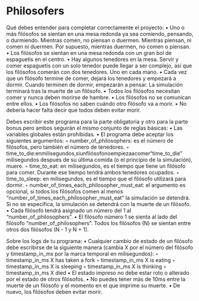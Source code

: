 # Philosofers

Qué debes entender para completar correctamente el proyecto:
• Uno o más filósofos se sientan en una mesa redonda ya sea comiendo, pensando, o durmiendo. Mientras comen, no piensan o duermen. Mientras piensan, ni comen ni duermen. Por supuesto, mientras duermen, no comen o piensan.
• Los filósofos se sientan en una mesa redonda con un gran bol de espaguetis en el centro.
• Hay algunos tenedores en la mesa. Servir y comer espaguetis con un solo tenedor puede llegar a ser complejo, así que los filósofos comerán con dos tenedores. Uno en cada mano.
• Cada vez que un filósofo termine de comer, dejará los tenedores y empezará a dormir. Cuando terminen de dormir, empezarán a pensar. La simulación terminará tras la muerte de un filósofo.
• Todos los filósofos necesitan comer y nunca deben morirse de hambre.
• Los filósofos no se comunican entre ellos.
• Los filósofos no saben cuándo otro filósofo va a morir.
• No debería hacer falta decir que todos deben evitar morir.

Debes escribir este programa para la parte obligatoria y otro para la parte bonus pero ambos seguirán el mismo conjunto de reglas básicas:
• Las variables globales están prohibidas.
• El programa debe aceptar los siguientes argumentos:
◦ number_of_philosophers: es el número de filósofos, pero también el número de tenedores.
◦ time_to_die:enmilisegundos,siunfilósofonoempiezaacomer“time_to_die” milisegundos después de su última comida (o el principio de la simulación), muere.
◦ time_to_eat: en milisegundos, es el tiempo que tiene un filósofo para comer. Durante ese tiempo tendrá ambos tenedores ocupados.
◦ time_to_sleep: en milisegundos, es el tiempo que el filósofo utilizará para dormir.
◦ number_of_times_each_philosopher_must_eat: el argumento es opcional, si
todos los filósofos comen al menos “number_of_times_each_philosopher_must_eat” la simulación se detendrá. Si no se especifica, la simulación se detendrá con la muerte de un filósofo.
• Cada filósofo tendrá asignado un número del 1 al “number_of_philosophers”.
• El filósofo número 1 se sienta al lado del filósofo “number_of_philosophers”. Todos
los filósofos (N) se sientan entre otros dos filósofos (N - 1 y N + 1).

Sobre los logs de tu programa:
• Cualquier cambio de estado de un filósofo debe escribirse de la siguiente manera (cambia X por el número del filósofo y timestamp_in_ms por la marca temporal en milisegundos):
◦ timestamp_in_ms X has taken a fork ◦ timestamp_in_ms X is eating
◦ timestamp_in_ms X is sleeping
◦ timestamp_in_ms X is thinking
◦ timestamp_in_ms X died
• El estado impreso no debe estar roto o alterado por el estado de otros filósofos.
• No puedes tener más de 10ms entre la muerte de un filósofo y el momento en el que imprime su muerte.
• De nuevo, los filósofos deben evitar morir.
